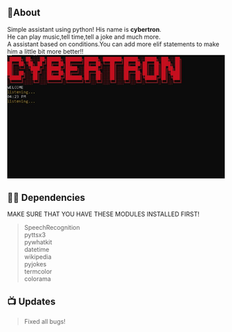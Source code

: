 ## 📝About
Simple assistant using python!
His name is <b>cybertron</b>.<br>
He can play music,tell time,tell a joke and much more.<br>
A assistant based on conditions.You can add more elif statements to make him a little bit more better!!
<img src="cyber.jpg">

## 👨‍💻 Dependencies
MAKE SURE THAT YOU HAVE THESE MODULES INSTALLED FIRST!
> SpeechRecognition<br>
> pyttsx3<br>
> pywhatkit<br>
> datetime<br>
> wikipedia<br>
> pyjokes <br>
> termcolor<br>
> colorama 


## 📺 Updates
> Fixed all bugs!
